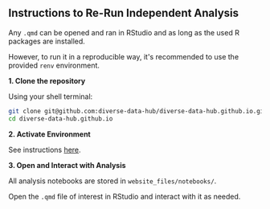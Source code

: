 ## Instructions to Re-Run Independent Analysis

Any `.qmd` can be opened and ran in RStudio and as long as the used R packages are installed.

However, to run it in a reproducible way, it's recommended to use the provided `renv` environment.

**1. Clone the repository**

Using your shell terminal:

```bash
git clone git@github.com:diverse-data-hub/diverse-data-hub.github.io.git
cd diverse-data-hub.github.io
```

**2. Activate Environment**

See instructions [here](https://github.com/diverse-data-hub/diverse-data-hub.github.io/blob/main/website_files/instructions/_how_to_activate_environment.md). 

**3. Open and Interact with Analysis**

All analysis notebooks are stored in `website_files/notebooks/`.

Open the `.qmd` file of interest in RStudio and interact with it as needed.